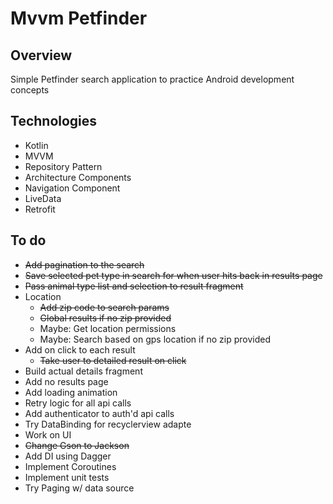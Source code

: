 # Mvvm Petfinder

## Overview
Simple Petfinder search application to practice Android development concepts

## Technologies
+ Kotlin
+ MVVM
+ Repository Pattern
+ Architecture Components
+ Navigation Component
+ LiveData
+ Retrofit

## To do
+ ~~Add pagination to the search~~
+ ~~Save selected pet type in search for when user hits back in results page~~
+ ~~Pass animal type list and selection to result fragment~~
+ Location
  + ~~Add zip code to search params~~
  + ~~Global results if no zip provided~~
  + Maybe: Get location permissions
  + Maybe: Search based on gps location if no zip provided
+ Add on click to each result
  + ~~Take user to detailed result on click~~
+ Build actual details fragment
+ Add no results page
+ Add loading animation
+ Retry logic for all api calls
+ Add authenticator to auth'd api calls
+ Try DataBinding for recyclerview adapte
+ Work on UI
+ ~~Change Gson to Jackson~~
+ Add DI using Dagger 
+ Implement Coroutines
+ Implement unit tests
+ Try Paging w/ data source
